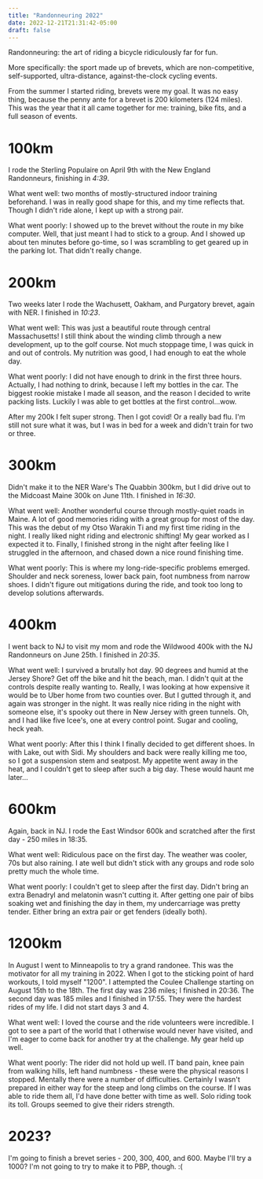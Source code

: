 ```yaml
---
title: "Randonneuring 2022"
date: 2022-12-21T21:31:42-05:00
draft: false
---
```

Randonneuring: the art of riding a bicycle ridiculously far for fun.

More specifically: the sport made up of brevets, which are non-competitive,
self-supported, ultra-distance, against-the-clock cycling events.

From the summer I started riding, brevets were my goal. It was no easy thing,
because the penny ante for a brevet is 200 kilometers (124 miles). This was the
year that it all came together for me: training, bike fits, and a full season
of events.

# 100km
I rode the Sterling Populaire on April 9th with the New England Randonneurs,
finishing in *4:39*. 

What went well: two months of mostly-structured indoor training beforehand.
I was in really good shape for this, and my time reflects that. Though I didn't
ride alone, I kept up with a strong pair.

What went poorly: I showed up to the brevet without the route in my bike
computer. Well, that just meant I had to stick to a group. And I showed up
about ten minutes before go-time, so I was scrambling to get geared up in the
parking lot. That didn't really change.

# 200km
Two weeks later I rode the Wachusett, Oakham, and Purgatory brevet, again with
NER. I finished in *10:23*.

What went well: This was just a beautiful route through central Massachusetts!
I still think about the winding climb through a new development, up to the golf
course. Not much stoppage time, I was quick in and out of controls. My nutrition
was good, I had enough to eat the whole day.

What went poorly: I did not have enough to drink in the first three hours.
Actually, I had nothing to drink, because I left my bottles in the car. The
biggest rookie mistake I made all season, and the reason I decided to write
packing lists. Luckily I was able to get bottles at the first control...wow.

After my 200k I felt super strong. Then I got covid! Or a really bad flu. I'm
still not sure what it was, but I was in bed for a week and didn't train for two
or three.

# 300km
Didn't make it to the NER Ware's The Quabbin 300km, but I did drive out to the
Midcoast Maine 300k on June 11th. I finished in *16:30*.

What went well: Another wonderful course through mostly-quiet roads in Maine.
A lot of good memories riding with a great group for most of the day.
This was the debut of my Otso Warakin Ti and my first time riding in the night.
I really liked night riding and electronic shifting! My gear worked as I
expected it to. Finally, I finished strong in the night after feeling like I
struggled in the afternoon, and chased down a nice round finishing time.

What went poorly: This is where my long-ride-specific problems emerged. Shoulder
and neck soreness, lower back pain, foot numbness from narrow shoes. I didn't
figure out mitigations during the ride, and took too long to develop solutions
afterwards.

# 400km
I went back to NJ to visit my mom and rode the Wildwood 400k with the NJ
Randonneurs on June 25th. I finished in *20:35*.

What went well: I survived a brutally hot day. 90 degrees and humid at the
Jersey Shore? Get off the bike and hit the beach, man. I didn't quit at the
controls despite really wanting to. Really, I was looking at how expensive it 
would be to Uber home from two counties over. But I gutted through it, and again
was stronger in the night. It was really nice riding in the night with someone 
else, it's spooky out there in New Jersey with green tunnels. Oh, and I had like
five Icee's, one at every control point. Sugar and cooling, heck yeah.

What went poorly: After this I think I finally decided to get different shoes. 
In with Lake, out with Sidi. My shoulders and back were really killing me too,
so I got a suspension stem and seatpost. My appetite went away in the heat, and 
I couldn't get to sleep after such a big day. These would haunt me later...

# 600km
Again, back in NJ. I rode the East Windsor 600k and scratched after the first 
day - 250 miles in 18:35.

What went well: Ridiculous pace on the first day. The weather was cooler, 70s 
but also raining. I ate well but didn't stick with any groups and rode solo 
pretty much the whole time.

What went poorly: I couldn't get to sleep after the first day. Didn't bring an 
extra Benadryl and melatonin wasn't cutting it. After getting one pair of bibs 
soaking wet and finishing the day in them, my undercarriage was pretty tender. 
Either bring an extra pair or get fenders (ideally both).

# 1200km
In August I went to Minneapolis to try a grand randonee. This was the motivator 
for all my training in 2022. When I got to the sticking point of hard workouts, 
I told myself "1200". I attempted the Coulee Challenge starting on August 15th 
to the 18th. The first day was 236 miles; I finished in 20:36. The second day 
was 185 miles and I finished in 17:55. They were the hardest rides of my life. 
I did not start days 3 and 4.

What went well: I loved the course and the ride volunteers were incredible. 
I got to see a part of the world that I otherwise would never have visited, and 
I'm eager to come back for another try at the challenge. My gear held up well.

What went poorly: The rider did not hold up well. IT band pain, knee pain from 
walking hills, left hand numbness - these were the physical reasons I stopped. 
Mentally there were a number of difficulties. Certainly I wasn't prepared in 
either way for the steep and long climbs on the course. If I was able to ride 
them all, I'd have done better with time as well. Solo riding took its toll. 
Groups seemed to give their riders strength.

# 2023?
I'm going to finish a brevet series - 200, 300, 400, and 600. Maybe I'll try a 
1000? I'm not going to try to make it to PBP, though. :(
